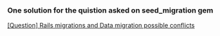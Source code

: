 ### One solution for the quistion asked on seed_migration gem

[[Question] Rails migrations and Data migration possible conflicts](https://github.com/harrystech/seed_migration/issues/62)
